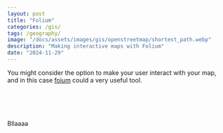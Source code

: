 ```yaml
---
layout: post
title: "Folium"
categories: /gis/
tags: /geography/
image: "/docs/assets/images/gis/openstreetmap/shortest_path.webp"
description: "Making interactive maps with Folium"
date: "2024-11-29"
---
```


You might consider the option to make your user interact with
your map, and in this case [foium](https://python-visualization.github.io/folium/latest/)
could a very useful tool.

<br>
<br>
<object type="text/html" data="/docs/assets/images/gis/folium/m0.html"
width="1000" height="600"></object>
<br>
<br>
Bllaaaa
<br>
<br>
<object type="text/html" data="/docs/assets/images/gis/folium/m1.html"
width="1000" height="600"></object>
<br>
<br>
<object type="text/html" data="/docs/assets/images/gis/folium/m2.html"
width="1000" height="600"></object>
<br>
<br>
<object type="text/html" data="/docs/assets/images/gis/folium/m3.html"
width="1000" height="600"></object>
<br>
<br>